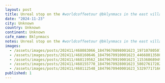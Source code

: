 ```yaml
---
layout: post
title: Unreal stop on the #worldcoffeetour @bklynmacs in the east village. The best ice cream sandwich I have ever had in my life, and superb espresso.
date: "2024-11-23"
city: Unknown
country: Unknown
continent: Unknown
cafe_name: Bklynmacs
notes: Unreal stop on the #worldcoffeetour @bklynmacs in the east village. The best ice cream sandwich I have ever had in my life, and superb espresso.
images:
  - /assets/images/posts/202411/468083066_18479670898001623_1971078050762592931_n_18068291914726602.jpg
  - /assets/images/posts/202411/468160646_18479670910001623_4466801350822284940_n_17889820437104911.jpg
  - /assets/images/posts/202411/468119562_18479670919001623_1153686894926023456_n_18143365702317407.jpg
  - /assets/images/posts/202411/468155770_18479670928001623_5802761728222503858_n_17940517130922185.jpg
  - /assets/images/posts/202411/468112548_18479670940001623_5329771716644683828_n_17869702293247332.jpg
published: 1
---
```

